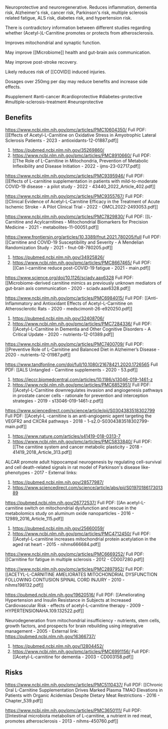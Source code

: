 Neuroprotective and neuroregenerative. Reduces inflammation, dementia risk, Alzheimer's risk, cancer risk, Parkinson's risk, multiple sclerosis related fatigue, ALS risk, diabetes risk, and hypertension risk.

There is contradictory information between different studies regarding whether (Acetyl-)L-Carnitine promotes or protects from atherosclerosis. 

Improves mitochondrial and synaptic function.

May improve [[Microbiome]] health and gut-brain axis communication.

May improve post-stroke recovery.

Likely reduces risk of [[COVID]] induced injuries.

Dosages over 250mg per day may reduce benefits and increase side effects.

#supplement #anti-cancer #cardioprotective #diabetes-protective #multiple-sclerosis-treatment  #neuroprotective

## Benefits

https://www.ncbi.nlm.nih.gov/pmc/articles/PMC10604350/
Full PDF: [[Effects of Acetyl-L-Carnitine on Oxidative Stress in Amyotrophic Lateral Sclerosis Patients - 2023 - antioxidants-12-01887.pdf]]

1. https://pubmed.ncbi.nlm.nih.gov/35269860/
2. https://www.ncbi.nlm.nih.gov/pmc/articles/PMC8910660/
Full PDF: [[The Role of L-Carnitine in Mitochondria, Prevention of Metabolic Inflexibility and Disease Initiation - 2022 - ijms-23-02717.pdf]]

https://www.ncbi.nlm.nih.gov/pmc/articles/PMC9395946/
Full PDF: [[Effects of L-carnitine supplementation in patients with mild-to-moderate COVID-19 disease - a pilot study - 2022 - 43440_2022_Article_402.pdf]]

https://www.ncbi.nlm.nih.gov/pmc/articles/PMC9355767/
Full PDF: [[Clinical Evidence of Acetyl-L-Carnitine Efficacy in the Treatment of Acute Ischemic Stroke - A Pilot Clinical Trial - 2022 - OMCL2022-2493053.pdf]]

https://www.ncbi.nlm.nih.gov/pmc/articles/PMC7829830/
Full PDF: [[L-Carnitine and Acylcarnitines - Mitochondrial Biomarkers for Precision Medicine - 2021 - metabolites-11-00051.pdf]]

https://www.frontiersin.org/articles/10.3389/fnut.2021.780205/full
Full PDF: [[Carnitine and COVID-19 Susceptibility and Severity - A Mendelian Randomization Study - 2021 - fnut-08-780205.pdf]]

1. https://pubmed.ncbi.nlm.nih.gov/34925826/
2. https://www.ncbi.nlm.nih.gov/pmc/articles/PMC8667465/
Full PDF: [[Can l-carnitine reduce post-COVID-19 fatigue - 2021 - main.pdf]]

https://www.science.org/doi/10.1126/sciadv.aax6328
Full PDF: [[Microbiome-derived carnitine mimics as previously unknown mediators of gut-brain axis communication - 2020 - sciadv.aax6328.pdf]]

https://www.ncbi.nlm.nih.gov/pmc/articles/PMC6984015/
Full PDF: [[Anti-Inflammatory and Antioxidant Effects of Acetyl-L-Carnitine on Atherosclerotic Rats - 2020 - medscimonit-26-e920250.pdf]]

1. https://pubmed.ncbi.nlm.nih.gov/32408706/
2. https://www.ncbi.nlm.nih.gov/pmc/articles/PMC7284336/
Full PDF: [[Acetyl-L-Carnitine in Dementia and Other Cognitive Disorders - A Critical Update - 2020 - nutrients-12-01389.pdf]]

https://www.ncbi.nlm.nih.gov/pmc/articles/PMC7400709/
Full PDF: [[Preventive Role of L-Carnitine and Balanced Diet in Alzheimer’s Disease - 2020 - nutrients-12-01987.pdf]]

https://www.tandfonline.com/doi/full/10.1080/21678421.2020.1726565
Full PDF: [[ALS Untangled - Carnitine supplements - 2020 - 53.pdf]]

1. https://jeccr.biomedcentral.com/articles/10.1186/s13046-019-1461-z
2. https://www.ncbi.nlm.nih.gov/pmc/articles/PMC6852951/
Full PDF: [[Acetyl-L-Carnitine downregulates invasion and angiogenesis pathways in prostate cancer cells - rationale for prevention and interception strategies - 2019 - s13046-019-1461-z.pdf]]

https://www.sciencedirect.com/science/article/pii/S0304383518302799
Full PDF: [[Acetyl-L -carnitine is an anti-angiogenic agent targeting the VEGFR2 and CXCR4 pathways - 2018 - 1-s2.0-S0304383518302799-main.pdf]]

1. https://www.nature.com/articles/s41419-018-0313-7
2. https://www.ncbi.nlm.nih.gov/pmc/articles/PMC5833840/
Full PDF: [[The carnitine system and cancer metabolic plasticity - 2018 - 41419_2018_Article_313.pdf]]

ALCAR promote adult hippocampal neurogenesis by regulating cell-survival and cell death-related signals in rat model of Parkinson's disease like-phenotypes - 2017 - External links:
1. https://pubmed.ncbi.nlm.nih.gov/28577987/
2. https://www.sciencedirect.com/science/article/abs/pii/S0197018617301389

https://pubmed.ncbi.nlm.nih.gov/26772537/
Full PDF: [[An acetyl-L-carnitine switch on mitochondrial dysfunction and rescue in the metabolomics study on aluminum oxide nanoparticles - 2016 - 12989_2016_Article_115.pdf]]

1. https://pubmed.ncbi.nlm.nih.gov/25660059/
2. https://www.ncbi.nlm.nih.gov/pmc/articles/PMC4712450/
Full PDF: [[Acetyl-L-carnitine increases mitochondrial protein acetylation in the aged rat heart - 2015 - nihms666684.pdf]]

https://www.ncbi.nlm.nih.gov/pmc/articles/PMC6669252/
Full PDF: [[Carnitine for fatigue in multiple sclerosis - 2012 - CD007280.pdf]]

https://www.ncbi.nlm.nih.gov/pmc/articles/PMC2897952/
Full PDF: [[ACETYL-L-CARNITINE AMELIORATES MITOCHONDRIAL DYSFUNCTION FOLLOWING CONTUSION SPINAL CORD INJURY - 2010 - nihms198132.pdf]]

https://pubmed.ncbi.nlm.nih.gov/19620516/
Full PDF: [[Ameliorating Hypertension and Insulin Resistance in Subjects at Increased Cardiovascular Risk - effects of acetyl-L-carnitine therapy - 2009 - HYPERTENSIONAHA.109.132522.pdf]]

Neurodegeneration from mitochondrial insufficiency - nutrients, stem cells, growth factors, and prospects for brain rebuilding using integrative management - 2005 - External link:
https://pubmed.ncbi.nlm.nih.gov/16366737/

1. https://pubmed.ncbi.nlm.nih.gov/12804452/
2. https://www.ncbi.nlm.nih.gov/pmc/articles/PMC6991156/
Full PDF: [[Acetyl-L-carnitine for dementia - 2003 - CD003158.pdf]]

## Risks

https://www.ncbi.nlm.nih.gov/pmc/articles/PMC5110437/
Full PDF: [[Chronic Oral L-Carnitine Supplementation Drives Marked Plasma TMAO Elevations in Patients with Organic Acidemias Despite Dietary Meat Restrictions - 2016 - Chapter_539.pdf]]

https://www.ncbi.nlm.nih.gov/pmc/articles/PMC3650111/
Full PDF: [[Intestinal microbiota metabolism of L-carnitine, a nutrient in red meat, promotes atherosclerosis - 2013 - nihms-450760.pdf]]